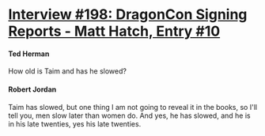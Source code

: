 # [Interview #198: DragonCon Signing Reports - Matt Hatch, Entry #10](https://www.theoryland.com/intvmain.php?i=198#10)

#### Ted Herman

How old is Taim and has he slowed?

#### Robert Jordan

Taim has slowed, but one thing I am not going to reveal it in the books, so I'll tell you, men slow later than women do. And yes, he has slowed, and he is in his late twenties, yes his late twenties.


